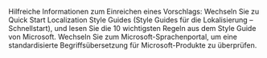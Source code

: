 Hilfreiche Informationen zum Einreichen eines Vorschlags:
Wechseln Sie zu Quick Start Localization Style Guides (Style Guides für die Lokalisierung – Schnellstart), und lesen Sie die 10 wichtigsten Regeln aus dem Style Guide von Microsoft.
Wechseln Sie zum Microsoft-Sprachenportal, um eine standardisierte Begriffsübersetzung für Microsoft-Produkte zu überprüfen.
